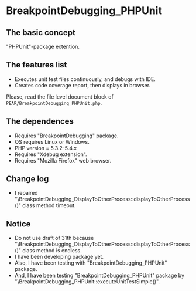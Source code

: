 BreakpointDebugging_PHPUnit
========================================

The basic concept
-----------------

"PHPUnit"-package extention.

The features list
-----------------

* Executes unit test files continuously, and debugs with IDE.
* Creates code coverage report, then displays in browser.

Please, read the file level document block of `PEAR/BreakpointDebugging_PHPUnit.php`.

The dependences
---------------

* Requires "BreakpointDebugging" package.
* OS requires Linux or Windows.
* PHP version = 5.3.2-5.4.x
* Requires "Xdebug extension".
* Requires "Mozilla Firefox" web browser.

Change log
----------

* I repaired "\BreakpointDebugging_DisplayToOtherProcess::displayToOtherProcess()" class method timeout.

Notice
------

* Do not use draft of 31th because "\BreakpointDebugging_DisplayToOtherProcess::displayToOtherProcess()" class method is endless.
* I have been developing package yet.
* Also, I have been testing with "BreakpointDebugging_PHPUnit" package.
* And, I have been testing "BreakpointDebugging_PHPUnit" package by "\BreakpointDebugging_PHPUnit::executeUnitTestSimple()".

